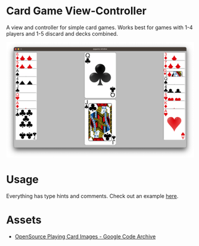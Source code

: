 # Card Game View-Controller

A view and controller for simple card games. Works best for games with 1-4 players and 1-5 discard and decks combined.

[![](./preview.png)](Preview)

# Usage

Everything has type hints and comments. Check out an example [here](./example.py).

# Assets

- [OpenSource Playing Card Images - Google Code Archive](https://code.google.com/archive/p/vector-playing-cards/)
